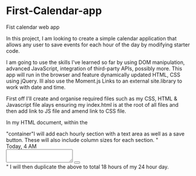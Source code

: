 # First-Calendar-app
Fist calendar web app

 In this project, I am looking to create a simple calendar application that allows any user to save events for each hour of the day by modifying starter code.

 I am going to use the skills I've learned so far by using DOM manipulation, advanced JavaScript, integration of third-party APIs, possibly more. This app will run in the browser and feature dynamically updated HTML, CSS using jQuery. Ill also use the Moment.js Links to an external site.library to work with date and time.

 First off I'll create and organise required files such as my CSS, HTML & Javascript file alays ensuring my index.html is at the root of all files and then add link to JS file and amend link to CSS file.

 In my HTML document, within the <div> "container"I will add each hourly section with a text area as well as a save button. These will also include column sizes for each section.
 " <section id="hour-0" class="row time-block">
        <section class="col-md-2 hour">
          Today, 4 AM
        </section>
        <textarea class="col-md-9 description"></textarea>
        <button class="btn saveButton col-md-1"><i class="fas fa-save"></i></button>
      </section> "
I will then duplicate the above to total 18 hours of my 24 hour day.
